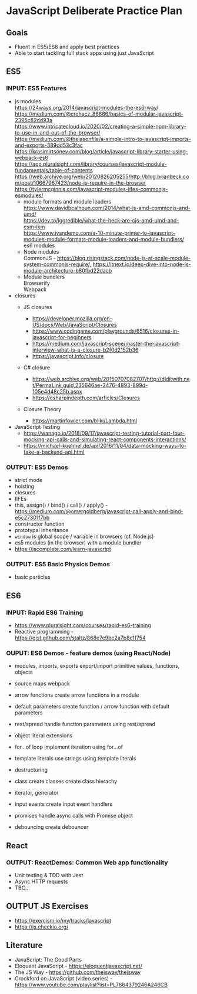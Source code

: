 # JavaScript Deliberate Practice Plan

## Goals
- Fluent in ES5/ES6 and apply best practices
- Able to start tackling full stack apps using just JavaScript

## ES5
### INPUT: ES5 Features
- js modules  
https://24ways.org/2014/javascript-modules-the-es6-way/  
https://medium.com/@crohacz_86666/basics-of-modular-javascript-2395c82dd93a  
https://www.intricatecloud.io/2020/02/creating-a-simple-npm-library-to-use-in-and-out-of-the-browser/  
https://medium.com/@thejasonfile/a-simple-intro-to-javascript-imports-and-exports-389dd53c3fac  
https://krasimirtsonev.com/blog/article/javascript-library-starter-using-webpack-es6  
https://app.pluralsight.com/library/courses/javascript-module-fundamentals/table-of-contents  
https://web.archive.org/web/20120826205255/http://blog.brianbeck.com/post/10667967423/node-js-require-in-the-browser  
https://tylermcginnis.com/javascript-modules-iifes-commonjs-esmodules/  
  - module formats and module loaders  
  https://www.davidbcalhoun.com/2014/what-is-amd-commonjs-and-umd/  
  https://dev.to/iggredible/what-the-heck-are-cjs-amd-umd-and-esm-ikm  
  https://www.jvandemo.com/a-10-minute-primer-to-javascript-modules-module-formats-module-loaders-and-module-bundlers/  
  es6 modules
  - Node modules  
  CommonJS - https://blog.risingstack.com/node-js-at-scale-module-system-commonjs-require/, https://itnext.io/deep-dive-into-node-js-module-architecture-b80fbd22dacb				
  - Module bundlers  
  Browserify  
  Webpack
- closures
  - JS closures
    - https://developer.mozilla.org/en-US/docs/Web/JavaScript/Closures
    - https://www.codingame.com/playgrounds/6516/closures-in-javascript-for-beginners
    - https://medium.com/javascript-scene/master-the-javascript-interview-what-is-a-closure-b2f0d2152b36
    - https://javascript.info/closure

  - C# closure
    - https://web.archive.org/web/20150707082707/http://diditwith.net/PermaLink,guid,235646ae-3476-4893-899d-105e4d48c25b.aspx
    - https://csharpindepth.com/articles/Closures

  - Closure Theory
    - https://martinfowler.com/bliki/Lambda.html
- JavaScript Testing
  - https://wanago.io/2018/09/17/javascript-testing-tutorial-part-four-mocking-api-calls-and-simulating-react-components-interactions/  
  - https://michael-kuehnel.de/api/2016/11/04/data-mocking-ways-to-fake-a-backend-api.html  


### OUTPUT: ES5 Demos
- strict mode
- hoisting
- closures
- IIFEs
- this, assign() / bind() / call() / apply() - https://medium.com/@omergoldberg/javascript-call-apply-and-bind-e5c27301f7bb
- constructor function
- prototypal inheritance
- `window` is global scope / variable in browsers (cf. Node.js)
- es5 modules (in the browser) with a module bundler
- https://jscomplete.com/learn-javascript

### OUTPUT: ES5 Basic Physics Demos
- basic particles

## ES6
### INPUT: Rapid ES6 Training
- https://www.pluralsight.com/courses/rapid-es6-training
- Reactive programming - https://gist.github.com/staltz/868e7e9bc2a7b8c1f754


### OUPUT: ES6 Demos - feature demos (using React/Node)
- modules, imports, exports
  export/import primitive values, functions, objects
- source maps
  webpack
- arrow functions
  create arrow functions in a module
- default parameters
  create function / arrow function with default parameters
- rest/spread
  handle function parameters using rest/spread
- object literal extensions
- for...of loop
  implement iteration using for...of
- template literals
  use strings using template literals
- destructuring
- class
  create classes
  create class hierachy

- iterator, generator
- input events
  create input event handlers
- promises
  handle async calls with Promise object
- debouncing
  create debouncer

## React
### OUTPUT: ReactDemos: Common Web app functionality
- Unit testing & TDD with Jest
- Async HTTP requests
- TBC...

## OUTPUT JS Exercises
- https://exercism.io/my/tracks/javascript
- https://js.checkio.org/

## Literature
- JavaScript: The Good Parts
- Eloquent JavaScript - https://eloquentjavascript.net/
- The JS Way - https://github.com/thejsway/thejsway
- Crockford on JavaScript (video series) - https://www.youtube.com/playlist?list=PL7664379246A246CB
